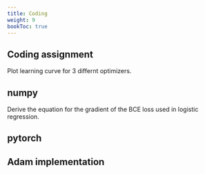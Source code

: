 ```yaml
---
title: Coding
weight: 9
bookToc: true
---
```


## Coding assignment

Plot learning curve for 3 differnt optimizers.

## numpy

Derive the equation for the gradient of the BCE loss used in logistic regression.

## pytorch

## Adam implementation

